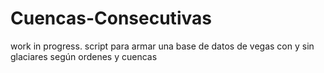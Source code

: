 # Cuencas-Consecutivas
work in progress. script para armar una base de datos de vegas con y sin glaciares según ordenes y cuencas
